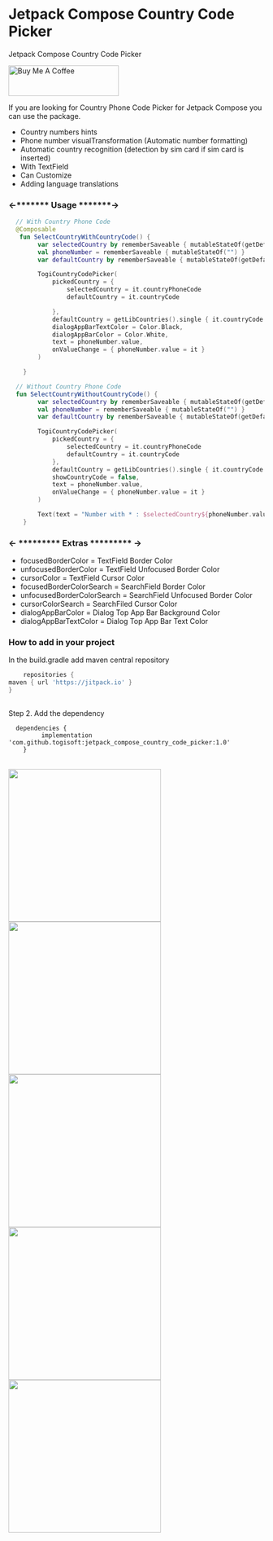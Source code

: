 # Jetpack Compose Country Code Picker
Jetpack Compose Country Code Picker

<a href="https://www.buymeacoffee.com/togitech" target="_blank"><img src="https://cdn.buymeacoffee.com/buttons/v2/default-yellow.png" alt="Buy Me A Coffee" style="height: 60px !important;width: 217px !important;" ></a>

If you are looking for Country Phone Code Picker for Jetpack Compose you can use the package.

* Country numbers hints
* Phone number visualTransformation (Automatic number formatting)
* Automatic country recognition (detection by sim card if sim card is inserted)
* With TextField
* Can Customize
* Adding language translations


<h3> <-******* Usage *******-> </h3>
  
  
```kotlin
  // With Country Phone Code
  @Composable
   fun SelectCountryWithCountryCode() {
        var selectedCountry by rememberSaveable { mutableStateOf(getDefaultCountryCode(this)) }
        val phoneNumber = rememberSaveable { mutableStateOf("") }
        var defaultCountry by rememberSaveable { mutableStateOf(getDefaultCountry(this))}

        TogiCountryCodePicker(
            pickedCountry = {
                selectedCountry = it.countryPhoneCode
                defaultCountry = it.countryCode

            },
            defaultCountry = getLibCountries().single { it.countryCode == defaultCountry },
            dialogAppBarTextColor = Color.Black,
            dialogAppBarColor = Color.White,
            text = phoneNumber.value,
            onValueChange = { phoneNumber.value = it }
        )

    }
```
  
  
```kotlin
  // Without Country Phone Code
  fun SelectCountryWithoutCountryCode() {
        var selectedCountry by rememberSaveable { mutableStateOf(getDefaultCountryCode(this)) }
        val phoneNumber = rememberSaveable { mutableStateOf("") }
        var defaultCountry by rememberSaveable { mutableStateOf(getDefaultCountry(this))}

        TogiCountryCodePicker(
            pickedCountry = {
                selectedCountry = it.countryPhoneCode
                defaultCountry = it.countryCode
            },
            defaultCountry = getLibCountries().single { it.countryCode == defaultCountry},
            showCountryCode = false,
            text = phoneNumber.value,
            onValueChange = { phoneNumber.value = it }
        )

        Text(text = "Number with * : $selectedCountry${phoneNumber.value}")
    }
```
  
  <h3><- ********* Extras ********* -></h3>
  
  * focusedBorderColor = TextField Border Color
  * unfocusedBorderColor = TextField Unfocused Border Color
  * cursorColor = TextField Cursor Color
  * focusedBorderColorSearch = SearchField Border Color
  * unfocusedBorderColorSearch = SearchField Unfocused Border Color
  * cursorColorSearch = SearchFiled Cursor Color
  * dialogAppBarColor = Dialog Top App Bar Background Color
  * dialogAppBarTextColor = Dialog Top App Bar Text Color

  
<h3> How to add in your project </h3>
 
In the build.gradle add maven central repository
    
    
    
```groovy
    repositories {
maven { url 'https://jitpack.io' }
}
    
```
Step 2. Add the dependency
```
  dependencies {
	     implementation 'com.github.togisoft:jetpack_compose_country_code_picker:1.0'
	}  
```    
    
    
    
<br>
<div class="row">
    <img src="screenshots/shot_screen.gif" width="300"> 
  <img src="screenshots/1.jpg" width="300"> 
  <img src="screenshots/2.jpg" width="300"> 
  <img src="screenshots/3.jpg" width="300"> 
  <img src="screenshots/4.jpg" width="300"> 
 </div>
